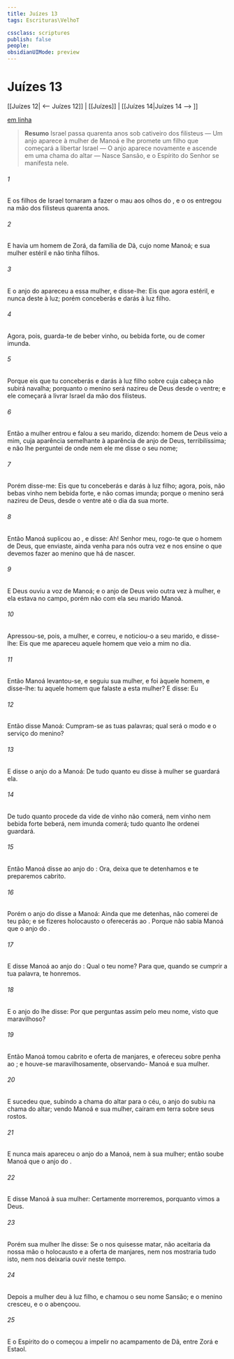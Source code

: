```yaml
---
title: Juízes 13
tags: Escrituras\VelhoT

cssclass: scriptures
publish: false
people:
obsidianUIMode: preview
---
```


# Juízes 13
[[Juízes 12| <-- Juízes 12]] | [[Juízes]] | [[Juízes 14|Juízes 14 --> ]]

[em linha](https://churchofjesuschrist.org/study/scriptures/ot/judg/13?lang=por)

> __Resumo__
Israel passa quarenta anos sob cativeiro dos filisteus — Um anjo aparece à mulher de Manoá e lhe promete um filho que começará a libertar Israel — O anjo aparece novamente e ascende em uma chama do altar — Nasce Sansão, e o Espírito do Senhor se manifesta nele.

###### 1 
E os filhos de Israel tornaram a fazer o  mau aos olhos do , e o  os entregou na mão dos filisteus  quarenta anos.

###### 2 
E havia um homem de Zorá, da família de Dã, cujo nome  Manoá; e sua mulher  estéril e não tinha filhos.

###### 3 
E o anjo do  apareceu a essa mulher, e disse-lhe: Eis que agora  estéril, e nunca deste à luz; porém conceberás e darás à luz  filho.

###### 4 
Agora, pois, guarda-te de beber vinho, ou bebida forte, ou de comer  imunda.

###### 5 
Porque eis que tu conceberás e darás à luz  filho sobre cuja cabeça não subirá navalha; porquanto o menino será nazireu de Deus desde o ventre; e ele começará a livrar Israel da mão dos filisteus.

###### 6 
Então a mulher entrou e falou a seu marido, dizendo:  homem de Deus veio a mim, cuja aparência  semelhante à aparência de  anjo de Deus, terribilíssima; e não lhe perguntei de onde  nem ele me disse o seu nome;

###### 7 
Porém disse-me: Eis que tu conceberás e darás à luz  filho; agora, pois, não bebas vinho nem bebida forte, e não comas  imunda; porque o menino será nazireu de Deus, desde o ventre até o dia da sua morte.

###### 8 
Então Manoá suplicou ao , e disse: Ah! Senhor meu, rogo-te que o homem de Deus, que enviaste, ainda venha para nós outra vez e nos ensine o que devemos fazer ao menino que há de nascer.

###### 9 
E Deus ouviu a voz de Manoá; e o anjo de Deus veio outra vez à mulher, e ela estava no campo, porém não  com ela seu marido Manoá.

###### 10 
Apressou-se, pois, a mulher, e correu, e noticiou-o a seu marido, e disse-lhe: Eis que me apareceu aquele homem que veio a mim no  dia.

###### 11 
Então Manoá levantou-se, e seguiu sua mulher, e foi àquele homem, e disse-lhe:  tu aquele homem que falaste a esta mulher? E disse: Eu 

###### 12 
Então disse Manoá: Cumpram-se as tuas palavras;  qual será o modo  e o serviço do menino?

###### 13 
E disse o anjo do  a Manoá: De tudo quanto eu disse à mulher se guardará ela.

###### 14 
De tudo quanto procede da vide de vinho não comerá, nem vinho nem bebida forte beberá, nem  imunda comerá; tudo quanto lhe ordenei guardará.

###### 15 
Então Manoá disse ao anjo do : Ora, deixa que te detenhamos e te preparemos  cabrito.

###### 16 
Porém o anjo do  disse a Manoá: Ainda que me detenhas, não comerei de teu pão; e se fizeres holocausto o oferecerás ao . Porque não sabia Manoá que  o anjo do .

###### 17 
E disse Manoá ao anjo do : Qual  o teu nome? Para que, quando se cumprir a tua palavra, te honremos.

###### 18 
E o anjo do  lhe disse: Por que perguntas assim pelo meu nome, visto que  maravilhoso?

###### 19 
Então Manoá tomou  cabrito e  oferta de manjares, e  ofereceu sobre  penha ao ; e houve-se  maravilhosamente, observando- Manoá e sua mulher.

###### 20 
E sucedeu que, subindo a chama do altar para o céu, o anjo do  subiu na chama do altar;  vendo Manoá e sua mulher, caíram em terra sobre seus rostos.

###### 21 
E nunca mais apareceu o anjo do  a Manoá, nem à sua mulher; então soube Manoá que  o anjo do .

###### 22 
E disse Manoá à sua mulher: Certamente morreremos, porquanto vimos a Deus.

###### 23 
Porém sua mulher lhe disse: Se o  nos quisesse matar, não aceitaria da nossa mão o holocausto e a oferta de manjares, nem nos mostraria tudo isto, nem nos deixaria ouvir  neste tempo.

###### 24 
Depois a mulher deu à luz  filho, e chamou o seu nome Sansão; e o menino cresceu, e o  o abençoou.

###### 25 
E o Espírito do  o começou a impelir  no acampamento de Dã, entre Zorá e Estaol.

